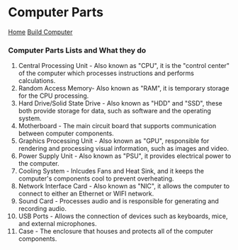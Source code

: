 # Computer Parts
[Home](README.md) [Build Computer](Build.md)

### Computer Parts Lists and What they do
1. Central Processing Unit - Also known as "CPU", it is the "control center" of the computer which processes instructions and performs calculations.
2. Random Access Memory- Also known as "RAM", it is temporary storage for the CPU processing.
3. Hard Drive/Solid State Drive - Also known as "HDD" and "SSD", these both provide storage for data, such as software and the operating system.
4. Motherboard - The main circuit board that supports communication between computer components.
5. Graphics Processing Unit - Also known as "GPU", responsible for rendering and processing visual information, such as images and video.
6. Power Supply Unit - Also known as "PSU", it provides electrical power to the computer.
7. Cooling System - Inlcudes Fans and Heat Sink, and it keeps the computer's components cool to prevent overheating.
8. Network Interface Card - Also known as "NIC", it allows the computer to connect to either an Ethernet or WIFI network.
9. Sound Card - Processes audio and is responsible for generating and recording audio.
10. USB Ports - Allows the connection of devices such as keyboards, mice, and external microphones.
11. Case - The enclosure that houses and protects all of the computer components.
